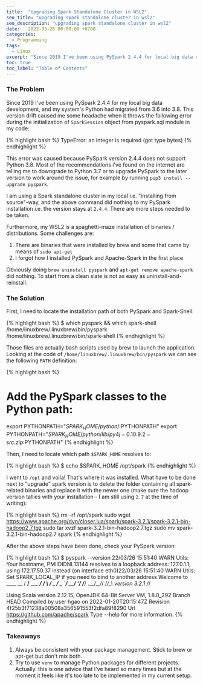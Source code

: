 ```yaml
---
title:  "Upgrading Spark Standalone Cluster in WSL2"
seo_title: "upgrading spark standalone cluster in wsl2"
seo_description: "upgrading spark standalone cluster in wsl2"
date:   2022-03-26 00:00:00 +0700
categories:
  - Programming
tags:
  - Linux
excerpt: "Since 2019 I've been using PySpark 2.4.4 for local big data development, and my system's version of Python had moved from 3.6 into 3.8...."
toc: true
toc_label: "Table of Contents"
---
```

### The Problem
Since 2019 I've been using PySpark 2.4.4 for my local big data development, and my system's Python had migrated from 3.6 into 3.8. This version drift caused me some headache when it throws the following error during the initialization of `SparkSession` object from pyspark.sql module in my code:

{% highlight bash %}
TypeError: an integer is required (got type bytes)
{% endhighlight %}

This error was caused because PySpark version 2.4.4 does not support Python 3.8. Most of the recommendations i've found on the internet are telling me to downgrade to Python 3.7 or to upgrade PySpark to the later version to work around the issue, for example by running `pip3 install --upgrade pyspark`.

I am using a Spark standalone cluster in my local i.e. "installing from source"-way, and the above command did nothing to my PySpark installation i.e. the version stays at `2.4.4`. There are more steps needed to be taken.

Furthermore, my WSL2 is a spaghetti-maze installation of binaries / distributions. Some challenges are:
1. There are binaries that were installed by brew and some that came by means of `sudo apt-get`
2. I forgot how I installed PySpark and Apache-Spark in the first place

Obviously doing `brew uninstall pyspark` and `apt-get remove apache-spark` did nothing. To start from a clean slate is not as easy as uninstall-and-reinstall.

### The Solution
First, I need to locate the installation path of both PySpark and Spark-Shell:

{% highlight bash %}
$ which pyspark && which spark-shell
/home/linuxbrew/.linuxbrew/bin/pyspark
/home/linuxbrew/.linuxbrew/bin/spark-shell
{% endhighlight %}

Those files are actually bash scripts used by brew to launch the application. Looking at the code of `/home/linuxbrew/.linuxbrew/bin/pyspark` we can see the following `PATH` definition:

{% highlight bash %}
# Add the PySpark classes to the Python path:
export PYTHONPATH="${SPARK_HOME}/python/:$PYTHONPATH"
export PYTHONPATH="${SPARK_HOME}/python/lib/py4j-0.10.9.2-src.zip:$PYTHONPATH"
{% endhighlight %}

Then, I need to locate which path `$SPARK_HOME` resolves to:

{% highlight bash %}
$ echo $SPARK_HOME
/opt/spark
{% endhighlight %}

I went to `/opt` and voila! That's where it was installed. What have to be done next to "upgrade" spark version is to delete the folder containing all spark-related binaries and replace it with the newer one (make sure the hadoop version tallies with your installation - I am still using `2.7` at the time of writing):

{% highlight bash %}
rm -rf /opt/spark
sudo wget https://www.apache.org/dyn/closer.lua/spark/spark-3.2.1/spark-3.2.1-bin-hadoop2.7.tgz
sudo tar xvzf spark-3.2.1-bin-hadoop2.7.tgz
sudo mv spark-3.2.1-bin-hadoop2.7 spark
{% endhighlight %}

After the above steps have been done, check your PySpark version:

{% highlight bash %}
$ pyspark --version
22/03/26 15:51:40 WARN Utils: Your hostname, PMIIDIDNL13144 resolves to a loopback address: 127.0.1.1; using 172.17.50.37 instead (on interface eth0)22/03/26 15:51:40 WARN Utils: Set SPARK_LOCAL_IP if you need to bind to another address
Welcome to
      ____              __
     / __/__  ___ _____/ /__
    _\ \/ _ \/ _ `/ __/  '_/
   /___/ .__/\_,_/_/ /_/\_\   version 3.2.1
      /_/

Using Scala version 2.12.15, OpenJDK 64-Bit Server VM, 1.8.0_292
Branch HEAD
Compiled by user hgao on 2022-01-20T20:15:47Z
Revision 4f25b3f71238a00508a356591553f2dfa89f8290
Url https://github.com/apache/spark
Type --help for more information.
{% endhighlight %}

### Takeaways

1. Always be consistent with your package management. Stick to brew or apt-get but don't mix both.
2. Try to use `venv` to manage Python packages for different projects. Actually. this is one advice that I've heard so many times but at the moment it feels like it's too late to be implemented in my current setup.